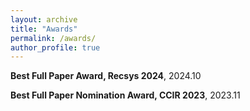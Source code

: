 ```yaml
---
layout: archive
title: "Awards"
permalink: /awards/
author_profile: true
---
```

   **Best Full Paper Award, Recsys 2024**, 2024.10

   **Best Full Paper Nomination Award, CCIR 2023**, 2023.11

